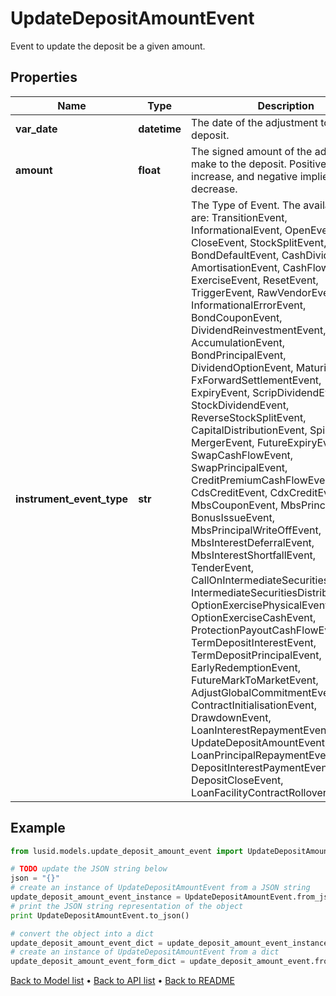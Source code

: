 # UpdateDepositAmountEvent

Event to update the deposit be a given amount.

## Properties
Name | Type | Description | Notes
------------ | ------------- | ------------- | -------------
**var_date** | **datetime** | The date of the adjustment to the deposit. | [optional] 
**amount** | **float** | The signed amount of the adjustment to make to the deposit. Positive implies an increase, and negative implies a decrease. | 
**instrument_event_type** | **str** | The Type of Event. The available values are: TransitionEvent, InformationalEvent, OpenEvent, CloseEvent, StockSplitEvent, BondDefaultEvent, CashDividendEvent, AmortisationEvent, CashFlowEvent, ExerciseEvent, ResetEvent, TriggerEvent, RawVendorEvent, InformationalErrorEvent, BondCouponEvent, DividendReinvestmentEvent, AccumulationEvent, BondPrincipalEvent, DividendOptionEvent, MaturityEvent, FxForwardSettlementEvent, ExpiryEvent, ScripDividendEvent, StockDividendEvent, ReverseStockSplitEvent, CapitalDistributionEvent, SpinOffEvent, MergerEvent, FutureExpiryEvent, SwapCashFlowEvent, SwapPrincipalEvent, CreditPremiumCashFlowEvent, CdsCreditEvent, CdxCreditEvent, MbsCouponEvent, MbsPrincipalEvent, BonusIssueEvent, MbsPrincipalWriteOffEvent, MbsInterestDeferralEvent, MbsInterestShortfallEvent, TenderEvent, CallOnIntermediateSecuritiesEvent, IntermediateSecuritiesDistributionEvent, OptionExercisePhysicalEvent, OptionExerciseCashEvent, ProtectionPayoutCashFlowEvent, TermDepositInterestEvent, TermDepositPrincipalEvent, EarlyRedemptionEvent, FutureMarkToMarketEvent, AdjustGlobalCommitmentEvent, ContractInitialisationEvent, DrawdownEvent, LoanInterestRepaymentEvent, UpdateDepositAmountEvent, LoanPrincipalRepaymentEvent, DepositInterestPaymentEvent, DepositCloseEvent, LoanFacilityContractRolloverEvent | 

## Example

```python
from lusid.models.update_deposit_amount_event import UpdateDepositAmountEvent

# TODO update the JSON string below
json = "{}"
# create an instance of UpdateDepositAmountEvent from a JSON string
update_deposit_amount_event_instance = UpdateDepositAmountEvent.from_json(json)
# print the JSON string representation of the object
print UpdateDepositAmountEvent.to_json()

# convert the object into a dict
update_deposit_amount_event_dict = update_deposit_amount_event_instance.to_dict()
# create an instance of UpdateDepositAmountEvent from a dict
update_deposit_amount_event_form_dict = update_deposit_amount_event.from_dict(update_deposit_amount_event_dict)
```
[Back to Model list](../README.md#documentation-for-models) &#8226; [Back to API list](../README.md#documentation-for-api-endpoints) &#8226; [Back to README](../README.md)



